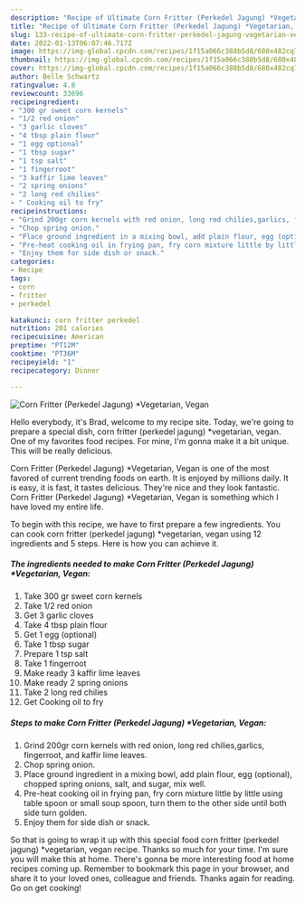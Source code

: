 ```yaml
---
description: "Recipe of Ultimate Corn Fritter (Perkedel Jagung) *Vegetarian, Vegan"
title: "Recipe of Ultimate Corn Fritter (Perkedel Jagung) *Vegetarian, Vegan"
slug: 133-recipe-of-ultimate-corn-fritter-perkedel-jagung-vegetarian-vegan
date: 2022-01-13T06:07:46.717Z
image: https://img-global.cpcdn.com/recipes/1f15a066c388b5d8/680x482cq70/corn-fritter-perkedel-jagung-vegetarian-vegan-recipe-main-photo.jpg
thumbnail: https://img-global.cpcdn.com/recipes/1f15a066c388b5d8/680x482cq70/corn-fritter-perkedel-jagung-vegetarian-vegan-recipe-main-photo.jpg
cover: https://img-global.cpcdn.com/recipes/1f15a066c388b5d8/680x482cq70/corn-fritter-perkedel-jagung-vegetarian-vegan-recipe-main-photo.jpg
author: Belle Schwartz
ratingvalue: 4.8
reviewcount: 33696
recipeingredient:
- "300 gr sweet corn kernels"
- "1/2 red onion"
- "3 garlic cloves"
- "4 tbsp plain flour"
- "1 egg optional"
- "1 tbsp sugar"
- "1 tsp salt"
- "1 fingerroot"
- "3 kaffir lime leaves"
- "2 spring onions"
- "2 long red chilies"
- " Cooking oil to fry"
recipeinstructions:
- "Grind 200gr corn kernels with red onion, long red chilies,garlics, fingerroot, and kaffir lime leaves."
- "Chop spring onion."
- "Place ground ingredient in a mixing bowl, add plain flour, egg (optional), chopped spring onions, salt, and sugar, mix well."
- "Pre-heat cooking oil in frying pan, fry corn mixture little by little using table spoon or small soup spoon, turn them to the other side until both side turn golden."
- "Enjoy them for side dish or snack."
categories:
- Recipe
tags:
- corn
- fritter
- perkedel

katakunci: corn fritter perkedel 
nutrition: 201 calories
recipecuisine: American
preptime: "PT12M"
cooktime: "PT36M"
recipeyield: "1"
recipecategory: Dinner

---
```



![Corn Fritter (Perkedel Jagung) *Vegetarian, Vegan](https://img-global.cpcdn.com/recipes/1f15a066c388b5d8/680x482cq70/corn-fritter-perkedel-jagung-vegetarian-vegan-recipe-main-photo.jpg)

Hello everybody, it's Brad, welcome to my recipe site. Today, we're going to prepare a special dish, corn fritter (perkedel jagung) *vegetarian, vegan. One of my favorites food recipes. For mine, I'm gonna make it a bit unique. This will be really delicious.

Corn Fritter (Perkedel Jagung) *Vegetarian, Vegan is one of the most favored of current trending foods on earth. It is enjoyed by millions daily. It is easy, it is fast, it tastes delicious. They're nice and they look fantastic. Corn Fritter (Perkedel Jagung) *Vegetarian, Vegan is something which I have loved my entire life.




To begin with this recipe, we have to first prepare a few ingredients. You can cook corn fritter (perkedel jagung) *vegetarian, vegan using 12 ingredients and 5 steps. Here is how you can achieve it.

<!--inarticleads1-->

##### The ingredients needed to make Corn Fritter (Perkedel Jagung) *Vegetarian, Vegan:

1. Take 300 gr sweet corn kernels
1. Take 1/2 red onion
1. Get 3 garlic cloves
1. Take 4 tbsp plain flour
1. Get 1 egg (optional)
1. Take 1 tbsp sugar
1. Prepare 1 tsp salt
1. Take 1 fingerroot
1. Make ready 3 kaffir lime leaves
1. Make ready 2 spring onions
1. Take 2 long red chilies
1. Get  Cooking oil to fry




<!--inarticleads2-->

##### Steps to make Corn Fritter (Perkedel Jagung) *Vegetarian, Vegan:

1. Grind 200gr corn kernels with red onion, long red chilies,garlics, fingerroot, and kaffir lime leaves.
1. Chop spring onion.
1. Place ground ingredient in a mixing bowl, add plain flour, egg (optional), chopped spring onions, salt, and sugar, mix well.
1. Pre-heat cooking oil in frying pan, fry corn mixture little by little using table spoon or small soup spoon, turn them to the other side until both side turn golden.
1. Enjoy them for side dish or snack.




So that is going to wrap it up with this special food corn fritter (perkedel jagung) *vegetarian, vegan recipe. Thanks so much for your time. I'm sure you will make this at home. There's gonna be more interesting food at home recipes coming up. Remember to bookmark this page in your browser, and share it to your loved ones, colleague and friends. Thanks again for reading. Go on get cooking!
